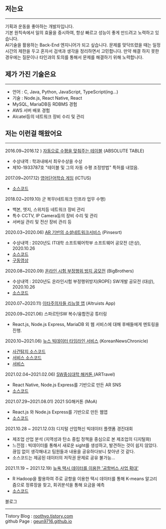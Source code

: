 ## 저는요
***
기획과 운동을 좋아하는 개발자입니다.<br/>
기본 원칙속에서 일의 효율을 중시하여, 항상 빠르고 성능이 좋게 만드려고 노력하고 있습니다. <br/>
AI기술을 활용하는 Back-End 엔지니어가 되고 싶습니다. 문제를 맞닥뜨렸을 때는 일정 시간의 제한을 두고 혼자서 검색과 생각을 정리하면서 고민합니다. 만약 해결 하지 못한 경우에는 질문이나 타인과의 토의를 통해서 문제를 해결하기 위해 노력합니다.

<!--
## 저의 목표는요
***
## 제 관심사는요
***
기획, 설계, 서버, 프로젝트 매니지먼트 입니다.
-->
## 제가 가진 기술은요 
***
- 언어 : C, Java, Python, JavaScript, TypeScript(ing...)
- 기술 : Node.js, React Native, React
- MySQL, MariaDB등 RDBMS 경험
- AWS 서버 배포 경험
- Alcatel등의 네트워크 장비 수리 및 관리

## 저는 이런걸 해왔어요
***


2016.09~2016.12 ) <a href="./AbsoluteTable">자동으로 수평을 맞춰주는 테이블</a> (ABSOLUTE TABLE)
- 수상내역 : 학과내에서 최우수상을 수상
- 제10-1933787호 "테이블 및 그의 자동 수평 조정방법" 특허를 내었음.

2017.09~2017.12) <a href="./Ictus">영어단어학습 게임</a> (ICTUS)
- [소스코드](https://github.com/geun9716/Ictus)

2018.02~2019.10) 군 복무(네트워크 인프라 업무 수행)
- 백본, 엣지, 스위치등 네트워크 장비 관리
- 특수 CCTV, IP Camera등의 장비 수리 및 관리
- 서버실 관리 및 전산 장비 관리 등

2020.03~2020.06) <a href="./Pinsert">AR 기반의 소셜네트워크서비스</a> (Pinsesrt)
- 수상내역 : 2020년도 IT대학 소프트웨어학부 소프트웨어 공모전 (은상), 2020.10.26
- [소스코드](https://github.com/geun9716/Pintest)
- [구동영상](https://www.youtube.com/watch?v=DsixYbYGy-k)

2020.08~2020.09) <a href="./BigBrothers">온라인 시험 부정행위 방지 공모전</a> (BigBrothers)
- 수상내역 : 2020년도 온라인시험 부정행위방지(ROPE) SW개발 공모전 (대상), 2020.10.26
- [소스코드](https://github.com/geun9716/rope_openvidu)

2020.07~2020.11) <a href="./Altruists">이타주의자들 리뉴얼 앱</a> (Altruists App)

2020.09~2021.06) 스파르탄SW 복수/융합전공 튜터링
- React.js, Node.js Express, MariaDB 외 웹 서비스에 대해 후배들에게 멘토링을 진행.

2020.10~2021.06) <a href="./KNC">뉴스 빅데이터 타임라인 서비스</a> (KoreanNewsChronicle)
- [사건탐지 소스코드](https://github.com/geun9716/KoreanNewsChronicle)
- [서비스 소스코드](https://github.com/SSU-SOFT/In-Times)
- [서비스](http://roothyo.com)

2021.02.04~2021.02.06) <a href="https://www.notion.so/ARTravel-GPS-AR-SNS-b7eca04e18d14b1b9c7d5cbbf1c47f74">SW중심대학 해커톤 </a> (ARTravel)
- React Native, Node.js Express를 기반으로 만든 AR SNS
- [소스코드](https://github.com/geun9716/ARTravel)


2021.07.29~2021.08.01) 2021 SG해커톤 (MoA)
- React.js 와 Node.js Express를 기반으로 만든 웹앱
- [소스코드](https://github.com/TeamMOA/MOA)


2021.10.28 ~ 2021.12.03) 디지털 산업혁신 빅데이터 플랫폼 경진대회
- 제조업 산업 분석 (지역성과 탄소 중립 정책을 중심으로 본 제조업의 디지털화)
- 느낀점 : 빅데이터를 통해서 새로운 sight를 생성하고, 발견하는 것이 쉽지 않았다. 끊임 없이 생각해내고 팀원들과 내용을 공유하다보니 찾아낸 것 같다.
- 소스코드는 제공된 데이터의 저작권 문제로 공유 불가능...

2021.11.19 ~ 2021.12.19) <a href="https://quartz-riverbed-7f1.notion.site/badaa0f393414c8a94a29c7be1c33bd1"> 뉴욕 택시 데이터를 이용한 '공항버스 사업 확대' </a>
- R Hadoop을 활용하여 주로 공항을 이용한 택시 데이터를 통해 K-means 알고리즘으로 정류장을 찾고, 회귀분석을 통해 요금을 예측
- [소스코드](https://github.com/SSU-SOFT/NYTaxiBUS)

블로그
***
Tistory Blog : [roothyo.tistory.com](https://roothyo.tistory.com) </br> 
github Page : [geun9716.github.io](https://geun9716.github.io)
<!--
**geun9716/geun9716** is a ✨ _special_ ✨ repository because its `README.md` (this file) appears on your GitHub profile.

Here are some ideas to get you started:
- 👯 I’m looking to collaborate on ...
- 🤔 I’m looking for help with ...
- 💬 Ask me about ...
- 📫 How to reach me: ...  
- 😄 Pronouns: ...
- ⚡ Fun fact: ...
-->
